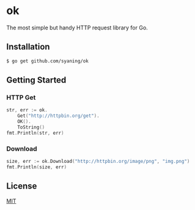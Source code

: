 # ok

The most simple but handy HTTP request library for Go.

## Installation

```sh
$ go get github.com/syaning/ok
```

## Getting Started

### HTTP Get

```go
str, err := ok.
    Get("http://httpbin.org/get").
    OK().
    ToString()
fmt.Println(str, err)
```

### Download

```go
size, err := ok.Download("http://httpbin.org/image/png", "img.png")
fmt.Println(size, err)
```

## License

[MIT](./LICENSE)